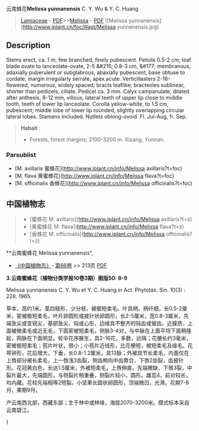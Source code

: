 云南蜂花**Melissa yunnanensis** C. Y. Wu & Y. C. Huang

> [Lamiaceae](http://www.iplant.cn/info/Lamiaceae?t=foc) - [PDF](http://www.iplant.cn/foc/pdf/Lamiaceae.pdf)>>[Melissa](http://www.iplant.cn/info/Melissa?t=foc) - [PDF](http://www.iplant.cn/foc/pdf/Melissa.pdf)
![Melissa yunnanensis](http://www.iplant.cn/foc/illast/Melissa yunnanensis.jpg)

## Description

Stems erect, ca. 1 m, few branched, finely pubescent. Petiole 0.5-2 cm; leaf blade ovate to lanceolate-ovate, 2-5 &amp;#215; 0.8-3 cm, &amp;#177; membranous, adaxially puberulent or subglabrous, abaxially pubescent, base obtuse to cordate, margin irregularly serrate, apex acute. Verticillasters 2-16-flowered, numerous, widely spaced; bracts leaflike; bracteoles sublinear, shorter than pedicels, ciliate. Pedicel ca. 3 mm. Calyx campanulate, dilated after anthesis, 8-12 mm, villous, lateral teeth of upper lip close to middle tooth, teeth of lower lip lanceolate. Corolla yellow-white, to 1.5 cm, pubescent; middle lobe of lower lip rounded, slightly overlapping circular lateral lobes. Stamens included. Nutlets oblong-ovoid. Fl. Jul-Aug, fr. Sep.

> **Habait** : 
>* Forests, forest margins; 2100-3200 m. Xizang, Yunnan.

### Parsublist

* [M.  axillaris  蜜蜂花](http://www.iplant.cn/info/Melissa axillaris?t=foc)
* [M.  flava  黄蜜蜂花](http://www.iplant.cn/info/Melissa flava?t=foc)
* [M.  officinalis  香蜂花](http://www.iplant.cn/info/Melissa officinalis?t=foc)

## 中国植物志

> * [蜜蜂花  M.  axillaris](http://www.iplant.cn/info/Melissa axillaris?t=z)
> * [黄蜜蜂花  M.  flava](http://www.iplant.cn/info/Melissa flava?t=z)
> * [香蜂花  M.  officinalis](http://www.iplant.cn/info/Melissa officinalis?t=z)

**云南蜜蜂花 Melissa yunnanensis",

* [《中国植物志》](http://www.iplant.cn/frps)- [第66卷](http://www.iplant.cn/frps/vol/66) >> 213页 [PDF](http://www.iplant.cn/frps/pdf/66/213a.PDF)

**3.云南蜜蜂花（植物分类学报10卷3期）图版50: 8-9**

Melissa yunnanensis C. Y. Wu et Y. C. Huang in Act. Phytotax. Sin. 10(3) : 228. 1965.

草本，高约1米。茎四稜形，少分枝，被极短柔毛。叶具柄，柄纤细，长0.5-2厘米，密被极短柔毛，叶片卵圆形或披针状卵圆形，长2-5厘米，宽0.8-3厘米，先端急尖或变锐尖，基部急尖、钝或心形，边缘具不整齐的钝齿或锯齿，近膜质，上面被微柔毛或近无毛，下面密被短柔毛，侧脉3-4对，与中脉在上面平坦下面稍隆起，网脉在下面明显。轮伞花序腋生，具2-16花，多数，远隔；花梗长约3毫米，密被极短柔毛；苞片叶状，很小；小苞片近线形，比花梗短，被短柔毛及缘毛。花萼钟形，花后增大，下垂，长0.8-1.2厘米，具13脉；外被具节长柔毛，内面仅在上唇部分被长柔毛，上一唇浅3齿裂，侧齿稍向中齿靠合，下唇2齿裂，齿披针形。花冠黄白色，长达1.5厘米，外被短柔毛，上唇伸直，先端微缺，下唇3裂，中裂片最大，先端圆形，与侧裂片稍重叠，侧裂片较小，圆形。雄蕊4，前对较长，均内藏。花柱先端相等2短裂。小坚果长圆状卵圆形，顶端微凹，光滑。花期7-8月，果期9月。

产云南西北部，西藏东部；生于林中或林缘，海拔2070-3200米。模式标本采自云南碧江。

}